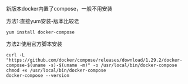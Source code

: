 新版本docker内置了compose，一般不用安装

方法1:直接yum安装-版本比较老

```
yum install docker-compose
```

方法2:使用官方脚本安装

```
curl -L "https://github.com/docker/compose/releases/download/1.29.2/docker-compose-$(uname -s)-$(uname -m)" -o /usr/local/bin/docker-compose
chmod +x /usr/local/bin/docker-compose
docker-compose --version
```

